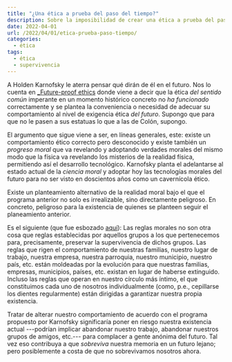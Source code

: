 ```yaml
---
title: "¿Una ética a prueba del paso del tiempo?"
description: Sobre la imposibilidad de crear una ética a prueba del paso del tiempo
date: 2022-04-01
url: /2022/04/01/etica-prueba-paso-tiempo/
categories:
  - ética
tags:
  - ética
  - supervivencia
---
```


A Holden Karnofsky le aterra pensar qué dirán de él en el futuro. Nos lo cuenta en [_Future-proof ethics](https://www.cold-takes.com/future-proof-ethics/)
donde viene a decir que la ética _del sentido común_ imperante en un momento histórico concreto no _ha funcionado_ correctamente y se plantea la conveniencia o necesidad de adecuar su comportamiento al nivel de exigencia ética _del futuro_. Supongo que para que no le pasen a sus estatuas lo que a las de Colón, supongo.

El argumento que sigue viene a ser, en líneas generales, este: existe un comportamiento ético correcto pero desconocido y existe también un _progreso moral_ que va revelando y adoptando verdades morales del mismo modo que la física va revelando los misterios de la realidad física, permitiendo así el desarrollo tecnológico. Karnofsky planta el adelantarse al estado actual de la _ciencia moral_ y adoptar hoy las tecnologías morales del futuro para no ser visto en doscientos años como un cavernícola ético.

Existe un planteamiento alternativo de la realidad moral bajo el que el programa anterior no solo es irrealizable, sino directamente peligroso. En concreto, peligroso para la existencia de quienes se planteen seguir el planeamiento anterior.

Es el siguiente (que fue esbozado [aquí](/2021/12/10/principios-de-moral/)): Las reglas morales no son otra cosa que reglas establecidas por aquellos grupos a los que pertenecemos para, precisamente, preservar la supervivencia de dichos grupos. Las reglas que rigen el comportamiento de nuestras familias, nuestro lugar de trabajo, nuestra empresa, nuestra parroquia, nuestro municipio, nuestro país, etc. están moldeadas por la evolución para que nuestras familias, empresas, municipios, países, etc. existan en lugar de haberse extinguido. Incluso las reglas que operan en nuestro círculo más íntimo, el que constituimos cada uno de nosotros individualmente (como, p.e., cepillarse los dientes regularmente) están dirigidas a garantizar nuestra propia existencia.

Tratar de alterar nuestro comportamiento de acuerdo con el programa propuesto por Karnofsky significaría poner en riesgo nuestra existencia actual ---podrían implicar abandonar nuestro trabajo, abandonar nuestros grupos de amigos, etc.--- para complacer a gente anónima del futuro. Tal vez eso contribuya a que _sobreviva_ nuestra memoria en un futuro lejano; pero posiblemente a costa de que no sobrevivamos nosotros ahora.